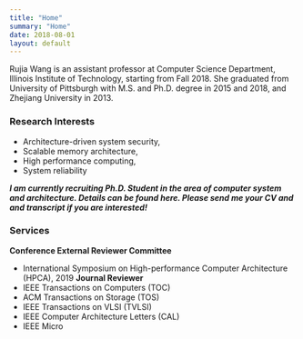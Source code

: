```yaml
---
title: "Home"
summary: "Home"
date: 2018-08-01
layout: default
---
```


<!-- ![Researcher Portrait]({{ "/assets/images/photo.jpg" }}){:height="300px"} -->

Rujia Wang is an assistant professor at Computer Science Department, Illinois Institute of Technology, starting from Fall 2018. She graduated from University of Pittsburgh with M.S. and Ph.D. degree in 2015 and 2018, and Zhejiang University in 2013.

### Research Interests
* Architecture-driven system security,
* Scalable memory architecture,
* High performance computing,
* System reliability​​

***I am currently recruiting Ph.D. Student in the area of computer system and architecture. Details can be found here. Please send me your CV and and transcript if you are interested!***


### Services
**Conference External Reviewer Committee**
* International Symposium on High-performance Computer Architecture (HPCA), 2019
**Journal Reviewer**
* IEEE Transactions on Computers (TOC)
* ACM Transactions on Storage (TOS)
* IEEE Transactions on VLSI (TVLSI)
* IEEE Computer Architecture Letters (CAL)
* IEEE Micro
